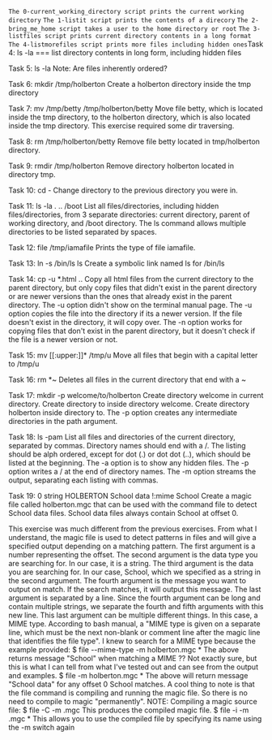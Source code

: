 `The 0-current_working_directory script prints the current working directory`
`The 1-listit script prints the contents of a direcory`
`The 2-bring_me_home script takes a user to the home directory or root`
`The 3-listfiles script prints current directory contents in a long format`
`The 4-listmorefiles script prints more files including hidden ones`Task 4: ls -la === list directory contents in long form, including hidden files

Task 5: ls -la Note: Are files inherently ordered?

Task 6: mkdir /tmp/holberton Create a holberton directory inside the tmp directory

Task 7: mv /tmp/betty /tmp/holberton/betty Move file betty, which is located inside the tmp directory, to the holberton directory, which is also located inside the tmp directory. This exercise required some dir traversing.

Task 8: rm /tmp/holberton/betty Remove file betty located in tmp/holberton directory.

Task 9: rmdir /tmp/holberton Remove directory holberton located in directory tmp.

Task 10: cd - Change directory to the previous directory you were in.

Task 11: ls -la . .. /boot List all files/directories, including hidden files/directories, from 3 separate directories: current directory, parent of working directory, and /boot directory. The ls command allows multiple directories to be listed separated by spaces.

Task 12: file /tmp/iamafile Prints the type of file iamafile.

Task 13: ln -s /bin/ls ls Create a symbolic link named ls for /bin/ls

Task 14: cp -u *.html .. Copy all html files from the current directory to the parent directory, but only copy files that didn't exist in the parent directory or are newer versions than the ones that already exist in the parent directory. The -u option didn't show on the terminal manual page. The -u option copies the file into the directory if its a newer version. If the file doesn't exist in the directory, it will copy over. The -n option works for copying files that don't exist in the parent directory, but it doesn't check if the file is a newer version or not.

Task 15: mv [[:upper:]]* /tmp/u Move all files that begin with a capital letter to /tmp/u

Task 16: rm *~ Deletes all files in the current directory that end with a ~

Task 17: mkdir -p welcome/to/holberton Create directory welcome in current directory. Create directory to inside directory welcome. Create directory holberton inside directory to. The -p option creates any intermediate directories in the path argument.

Task 18: ls -pam List all files and directories of the current directory, separated by commas. Directory names should end with a /. The listing should be alph ordered, except for dot (.) or dot dot (..), which should be listed at the beginning. The -a option is to show any hidden files. The -p option writes a / at the end of directory names. The -m option streams the output, separating each listing with commas.

Task 19: 0 string HOLBERTON School data !:mime School Create a magic file called holberton.mgc that can be used with the command file to detect School data files. School data files always contain School at offset 0.

This exercise was much different from the previous exercises. From what I understand, the magic file is used to detect patterns in files and will give a specified output depending on a matching pattern. The first argument is a number representing the offset. The second argument is the data type you are searching for. In our case, it is a string. The third argument is the data you are searching for. In our case, School, which we specified as a string in the second argument. The fourth argument is the message you want to output on match. If the search matches, it will output this message. The last argument is separated by a line. Since the fourth argument can be long and contain multiple strings, we separate the fourth and fifth arguments with this new line. This last argument can be multiple different things. In this case, a MIME type. According to bash manual, a "MIME type is given on a separate line, which must be the next non-blank or comment line after the magic line that identifies the file type". I knew to search for a MIME type because the example provided: $ file --mime-type -m holberton.mgc * The above returns message "School" when matching a MIME ?? Not exactly sure, but this is what I can tell from what I've tested out and can see from the output and examples. $ file -m holberton.mgc * The above will return message "School data" for any offset 0 School matches. A cool thing to note is that the file command is compiling and running the magic file. So there is no need to compile to magic "permanently". NOTE: Compiling a magic source file: $ file -C -m .mgc This produces the compiled magic file. $ file -i -m .mgc * This allows you to use the compiled file by specifying its name using the -m switch again
